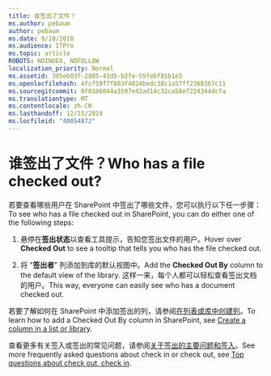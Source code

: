 ```yaml
---
title: 谁签出了文件？
ms.author: pebaum
author: pebaum
ms.date: 9/10/2018
ms.audience: ITPro
ms.topic: article
ROBOTS: NOINDEX, NOFOLLOW
localization_priority: Normal
ms.assetid: 395eb03f-2885-43d5-b2fe-55febf85b1e5
ms.openlocfilehash: 4fcf59f7f803f4824bedc38c1a57ff2368367c11
ms.sourcegitcommit: 0f0186044a3597e42ad14c32ca58e7224344dcfa
ms.translationtype: MT
ms.contentlocale: zh-CN
ms.lasthandoff: 12/15/2019
ms.locfileid: "40054872"
---
```

# <a name="who-has-a-file-checked-out"></a><span data-ttu-id="2bebf-102">谁签出了文件？</span><span class="sxs-lookup"><span data-stu-id="2bebf-102">Who has a file checked out?</span></span>

<span data-ttu-id="2bebf-103">若要查看哪些用户在 SharePoint 中签出了哪些文件，您可以执行以下任一步骤：</span><span class="sxs-lookup"><span data-stu-id="2bebf-103">To see who has a file checked out in SharePoint, you can do either one of the following steps:</span></span>
  
1. <span data-ttu-id="2bebf-104">悬停在**签出状态**以查看工具提示，告知您签出文件的用户。</span><span class="sxs-lookup"><span data-stu-id="2bebf-104">Hover over **Checked Out** to see a tooltip that tells you who has the file checked out.</span></span> 
    
2. <span data-ttu-id="2bebf-105">将 "**签出者**" 列添加到库的默认视图中。</span><span class="sxs-lookup"><span data-stu-id="2bebf-105">Add the **Checked Out By** column to the default view of the library.</span></span> <span data-ttu-id="2bebf-106">这样一来，每个人都可以轻松查看签出文档的用户。</span><span class="sxs-lookup"><span data-stu-id="2bebf-106">This way, everyone can easily see who has a document checked out.</span></span> 
    
<span data-ttu-id="2bebf-107">若要了解如何在 SharePoint 中添加签出的列，请参阅[在列表或库中创建列](https://go.microsoft.com/fwlink/?linkid=2019591)。</span><span class="sxs-lookup"><span data-stu-id="2bebf-107">To learn how to add a Checked Out By column in SharePoint, see [Create a column in a list or library](https://go.microsoft.com/fwlink/?linkid=2019591).</span></span> 
  
<span data-ttu-id="2bebf-108">查看更多有关签入或签出的常见问题，请参阅[关于签出的主要问题和签入](https://go.microsoft.com/fwlink/?linkid=2018786)。</span><span class="sxs-lookup"><span data-stu-id="2bebf-108">See more frequently asked questions about check in or check out, see [Top questions about check out, check in](https://go.microsoft.com/fwlink/?linkid=2018786).</span></span>
  

